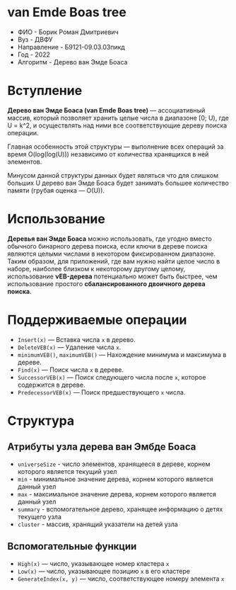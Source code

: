 # van Emde Boas tree
- ФИО - Борик Роман Дмитриевич
- Вуз - ДВФУ
- Направление - Б9121-09.03.03пикд
- Год - 2022
- Алгоритм - Дерево ван Эмде Боаса

Вступление
===============
**Дерево ван Эмде Боаса (van Emde Boas tree)** — ассоциативный массив, 
который позволяет хранить целые числа в диапазоне [0; U), где U = k^2,
и осуществлять над ними все соответствующие дереву поиска операции.

Главная особенность этой структуры — выполнение всех операций за время O(log(log(U))) 
независимо от количества хранящихся в ней элементов.

Минусом данной структуры данных будет являться что для слишком больших U дерево ван Эмде Боаса 
будет занимать большее количество памяти (грубая оценка — O(U)).

Использование
===============
**Деревья ван Эмде Боаса** можно использовать, где угодно вместо обычного бинарного дерева поиска, 
если ключи в дереве поиска являются целыми числами в некотором фиксированном диапазоне. Таким образом, для приложений, 
где вам нужно найти целое число в наборе, наиболее близком к некоторому другому целому, 
использование **vEB-дерева** потенциально может быть быстрее, чем использование простого 
**сбалансированного двоичного дерева поиска**.

Поддерживаемые операции
===============
- `Insert(x)` — Вставка числа `x` в дерево.
- `DeleteVEB(x)` — Удаление числа `x`.
- `minimumVEB()`, `maximumVEB()` — Нахождение минимума и максимума в дереве.
- `Find(x)` — Поиск числа `x` в дереве.
- `SuccessorVEB(x)` — Поиск следующего числа после `x`, которое содержится в дереве.
- `PredecessorVEB(x)` — Поиск предшествующего `x` числа.

Структура
===============
Атрибуты узла дерева ван Эмбде Боаса
------------------
- `universeSize` - число элементов, хранящееся в дереве, корнем которого является текущий узел
- `min` - минимальное значение дерева, корнем которого является данный узел
- `max` - максимальное значение дерева, корнем которого является данный узел
- `summary` - вспомогательное дерево, хранящее информацию о детях текущего узла
- `cluster` - массив, хранящий указатели на детей узла

Вспомогательные функции
-------------------
- `High(x)` — число, указывающее номер кластера `х`
- `Low(x)` — число, указывающее позицию `х` в его кластере
- `GenerateIndex(x, y)` — число, соответствующее номеру элемента `х`


